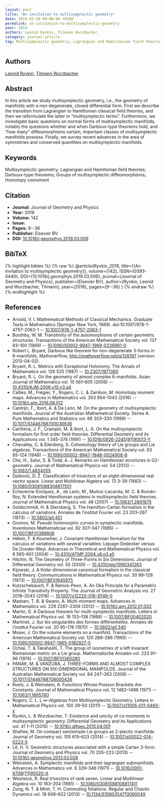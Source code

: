 ```yaml
---
layout: post
title: "An invitation to multisymplectic geometry"
date: 2019-03-29 00:00:00 +0100
permalink: an-invitation-to-multisymplectic-geometry
year: 2019
authors: Leonid Ryvkin, Tilmann Wurzbacher
category: journal-article
tag: Multisymplectic geometry; Lagrangian and Hamiltonian field theories; Darboux-type theorems; Groups of multisymplectic diffeomorphisms; Homotopy comoment
---
```

 
## Authors
[Leonid Ryvkin](authors/leonid-ryvkin), [Tilmann Wurzbacher](authors/tilmann-wurzbacher)
 
## Abstract
In this article we study multisymplectic geometry, i.e., the geometry of manifolds with a non-degenerate, closed differential form. First we describe the transition from Lagrangian to Hamiltonian classical field theories, and then we reformulate the latter in “multisymplectic terms”. Furthermore, we investigate basic questions on normal forms of multisymplectic manifolds, notably the questions whether and when Darboux-type theorems hold, and “how many” diffeomorphisms certain, important classes of multisymplectic manifolds possess. Finally, we survey recent advances in the area of symmetries and conserved quantities on multisymplectic manifolds.
 
## Keywords
Multisymplectic geometry; Lagrangian and Hamiltonian field theories; Darboux-type theorems; Groups of multisymplectic diffeomorphisms; Homotopy comoment
 
## Citation
- **Journal:** Journal of Geometry and Physics
- **Year:** 2019
- **Volume:** 142
- **Issue:** 
- **Pages:** 9--36
- **Publisher:** Elsevier BV
- **DOI:** [10.1016/j.geomphys.2019.03.006](https://doi.org/10.1016/j.geomphys.2019.03.006)
 
## BibTeX
{% highlight bibtex %}
{% raw %}
@article{Ryvkin_2019,
  title={{An invitation to multisymplectic geometry}},
  volume={142},
  ISSN={0393-0440},
  DOI={10.1016/j.geomphys.2019.03.006},
  journal={Journal of Geometry and Physics},
  publisher={Elsevier BV},
  author={Ryvkin, Leonid and Wurzbacher, Tilmann},
  year={2019},
  pages={9--36}
}
{% endraw %}
{% endhighlight %}
 
## References
- Arnold, V. I. Mathematical Methods of Classical Mechanics. Graduate Texts in Mathematics (Springer New York, 1989). doi:10.1007/978-1-4757-2063-1 -- [10.1007/978-1-4757-2063-1](https://doi.org/10.1007/978-1-4757-2063-1)
- Boothby, W. M. Transitivity of the automorphisms of certain geometric structures. Transactions of the American Mathematical Society vol. 137 93–100 (1969) -- [10.1090/S0002-9947-1969-0236961-0](https://doi.org/10.1090/S0002-9947-1969-0236961-0)
- Robert L. Bryant, Darboux like theorem for non-degenerate 3-forms in 6-manifolds, Mathoverflow, http://mathoverflow.net/q/126197 (version: 2013-04-02).
- Bryant, R. L. Metrics with Exceptional Holonomy. The Annals of Mathematics vol. 126 525 (1987) -- [10.2307/1971360](https://doi.org/10.2307/1971360)
- Bryant, R. L. On the geometry of almost complex 6-manifolds. Asian Journal of Mathematics vol. 10 561–605 (2006) -- [10.4310/AJM.2006.v10.n3.a4](https://doi.org/10.4310/AJM.2006.v10.n3.a4)
- Callies, M., Frégier, Y., Rogers, C. L. & Zambon, M. Homotopy moment maps. Advances in Mathematics vol. 303 954–1043 (2016) -- [10.1016/j.aim.2016.08.012](https://doi.org/10.1016/j.aim.2016.08.012)
- Cantrijn, F., Ibort, A. & De León, M. On the geometry of multisymplectic manifolds. Journal of the Australian Mathematical Society. Series A. Pure Mathematics and Statistics vol. 66 303–330 (1999) -- [10.1017/S1446788700036636](https://doi.org/10.1017/S1446788700036636)
- Cariñena, J. F., Crampin, M. & Ibort, L. A. On the multisymplectic formalism for first order field theories. Differential Geometry and its Applications vol. 1 345–374 (1991) -- [10.1016/0926-2245(91)90013-Y](https://doi.org/10.1016/0926-2245(91)90013-Y)
- Chevalley, C. & Eilenberg, S. Cohomology theory of Lie groups and Lie algebras. Transactions of the American Mathematical Society vol. 63 85–124 (1948) -- [10.1090/S0002-9947-1948-0024908-8](https://doi.org/10.1090/S0002-9947-1948-0024908-8)
- Cho, H., Salur, S. & Todd, A. J. Remarks on Hamiltonian structures in G2-geometry. Journal of Mathematical Physics vol. 54 (2013) -- [10.1063/1.4834055](https://doi.org/10.1063/1.4834055)
- Djoković, D. Ž. Classification of trivectors of an eight-dimensional real vector space. Linear and Multilinear Algebra vol. 13 3–39 (1983) -- [10.1080/03081088308817501](https://doi.org/10.1080/03081088308817501)
- Echeverría-Enríquez, A., de León, M., Muñoz-Lecanda, M. C. & Román-Roy, N. Extended Hamiltonian systems in multisymplectic field theories. Journal of Mathematical Physics vol. 48 (2007) -- [10.1063/1.2801875](https://doi.org/10.1063/1.2801875)
- Goldschmidt, H. & Sternberg, S. The Hamilton-Cartan formalism in the calculus of variations. Annales de l’institut Fourier vol. 23 203–267 (1973) -- [10.5802/aif.451](https://doi.org/10.5802/aif.451)
- Gromov, M. Pseudo holomorphic curves in symplectic manifolds. Inventiones Mathematicae vol. 82 307–347 (1985) -- [10.1007/BF01388806](https://doi.org/10.1007/BF01388806)
- Hélein, F. & Kouneiher, J. Covariant Hamiltonian formalism for the calculus of variations with several variables: Lepage-Dedecker versus De Donder-Weyl. Advances in Theoretical and Mathematical Physics vol. 8 565–601 (2004) -- [10.4310/ATMP.2004.v8.n3.a5](https://doi.org/10.4310/ATMP.2004.v8.n3.a5)
- Hitchin, N. The Geometry of Three-Forms in Six Dimensions. Journal of Differential Geometry vol. 55 (2000) -- [10.4310/jdg/1090341263](https://doi.org/10.4310/jdg/1090341263)
- Kijowski, J. A finite-dimensional canonical formalism in the classical field theory. Communications in Mathematical Physics vol. 30 99–128 (1973) -- [10.1007/BF01645975](https://doi.org/10.1007/BF01645975)
- Kutzschebauch, F. & Ramos-Peon, A. An Oka Principle for a Parametric Infinite Transitivity Property. The Journal of Geometric Analysis vol. 27 2018–2043 (2016) -- [10.1007/s12220-016-9749-0](https://doi.org/10.1007/s12220-016-9749-0)
- Madsen, T. B. & Swann, A. Multi-moment maps. Advances in Mathematics vol. 229 2287–2309 (2012) -- [10.1016/j.aim.2012.01.002](https://doi.org/10.1016/j.aim.2012.01.002)
- Martin, G. A Darboux theorem for multi-symplectic manifolds. Letters in Mathematical Physics vol. 16 133–138 (1988) -- [10.1007/BF00402020](https://doi.org/10.1007/BF00402020)
- Martinet, J. Sur les singularités des formes différentielles. Annales de l’institut Fourier vol. 20 95–178 (1970) -- [10.5802/aif.340](https://doi.org/10.5802/aif.340)
- Moser, J. On the volume elements on a manifold. Transactions of the American Mathematical Society vol. 120 286–286 (1965) -- [10.1090/S0002-9947-1965-0182927-5](https://doi.org/10.1090/S0002-9947-1965-0182927-5)
- Ochiai, T. & Takahashi, T. The group of isometries of a left invariant Riemannian metric on a Lie group. Mathematische Annalen vol. 223 91–96 (1976) -- [10.1007/BF01360280](https://doi.org/10.1007/BF01360280)
- PANÁK, M. & VANŽURA, J. THREE-FORMS AND ALMOST COMPLEX STRUCTURES ON SIX-DIMENSIONAL MANIFOLDS. Journal of the Australian Mathematical Society vol. 84 247–263 (2008) -- [10.1017/S1446788708000426](https://doi.org/10.1017/S1446788708000426)
- Roels, J. & Weinstein, A. Functions Whose Poisson Brackets Are Constants. Journal of Mathematical Physics vol. 12 1482–1486 (1971) -- [10.1063/1.1665760](https://doi.org/10.1063/1.1665760)
- Rogers, C. L. L ∞-Algebras from Multisymplectic Geometry. Letters in Mathematical Physics vol. 100 29–50 (2011) -- [10.1007/s11005-011-0493-x](https://doi.org/10.1007/s11005-011-0493-x)
- Ryvkin, L. & Wurzbacher, T. Existence and unicity of co-moments in multisymplectic geometry. Differential Geometry and its Applications vol. 41 1–11 (2015) -- [10.1016/j.difgeo.2015.04.001](https://doi.org/10.1016/j.difgeo.2015.04.001)
- Shafiee, M. On compact semisimple Lie groups as 2-plectic manifolds. Journal of Geometry vol. 105 615–623 (2014) -- [10.1007/s00022-014-0223-5](https://doi.org/10.1007/s00022-014-0223-5)
- Lê, H. V. Geometric structures associated with a simple Cartan 3-form. Journal of Geometry and Physics vol. 70 205–223 (2013) -- [10.1016/j.geomphys.2013.03.028](https://doi.org/10.1016/j.geomphys.2013.03.028)
- Weinstein, A. Symplectic manifolds and their lagrangian submanifolds. Advances in Mathematics vol. 6 329–346 (1971) -- [10.1016/0001-8708(71)90020-X](https://doi.org/10.1016/0001-8708(71)90020-X)
- Westwick, R. Real trivectors of rank seven. Linear and Multilinear Algebra vol. 10 183–204 (1981) -- [10.1080/03081088108817411](https://doi.org/10.1080/03081088108817411)
- Zung, N. T. & Minh, T. H. Commuting foliations. Regular and Chaotic Dynamics vol. 18 608–622 (2013) -- [10.1134/S156035471306004X](https://doi.org/10.1134/S156035471306004X)

